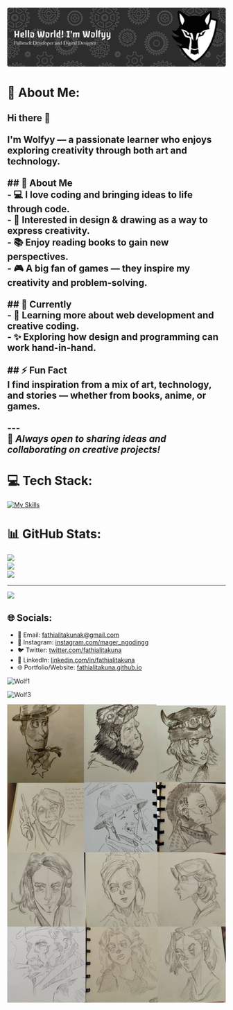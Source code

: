 ![imgbanner](img/githubbanner.png)
<!--
**Fathialitakuna/Fathialitakuna** is a ✨ _special_ ✨ repository because its `README.md` (this file) appears on your GitHub profile.
-->

# 💫 About Me:
## Hi there 👋  <br><br>I'm **Wolfyy** — a passionate learner who enjoys exploring creativity through both art and technology.  <br><br>## 🌟 About Me  <br>- 💻 I love **coding** and bringing ideas to life through code.  <br>- 🎨 Interested in **design & drawing** as a way to express creativity.  <br>- 📚 Enjoy **reading books** to gain new perspectives.  <br>- 🎮 A big fan of **games** — they inspire my creativity and problem-solving.  <br><br>## 🚀 Currently  <br>- 🌱 Learning more about **web development** and creative coding.  <br>- ✨ Exploring how design and programming can work hand-in-hand.  <br><br>## ⚡ Fun Fact  <br>I find inspiration from a mix of **art, technology, and stories** — whether from books, anime, or games.  <br><br>---<br>💬 *Always open to sharing ideas and collaborating on creative projects!*

# 💻 Tech Stack:
[![My Skills](https://skillicons.dev/icons?i=html,css,php,tailwind,laravel,js,react,dart,flutter,github&theme=light&perline=5)](https://skillicons.dev)

# 📊 GitHub Stats:
![](https://github-readme-stats.vercel.app/api?username=Fathialitakuna&theme=cobalt&hide_border=false&include_all_commits=true&count_private=true)<br/>
![](https://nirzak-streak-stats.vercel.app/?user=Fathialitakuna&theme=cobalt&hide_border=false)<br/>
![](https://github-readme-stats.vercel.app/api/top-langs/?username=Fathialitakuna&theme=cobalt&hide_border=false&include_all_commits=true&count_private=true&layout=compact)

---
[![](https://visitcount.itsvg.in/api?id=Fathialitakuna&icon=0&color=0)](https://visitcount.itsvg.in)

## 🌐 Socials:  

- 📧 Email: fathialitakunak@gmail.com  
- 📸 Instagram: [instagram.com/mager_ngodingg](https://www.instagram.com/mager_ngodingg?igsh=MTBmM2p1OHozZTVlbg==)  
- 🐦 Twitter: [twitter.com/fathialitakuna](https://x.com/LoneDarkWolfyy?t=rGvXs6b6XhPMZh0T_KFWTw&s=09)  
- 💼 LinkedIn: [linkedin.com/in/fathialitakuna](https://www.linkedin.com/in/fathia-lk-b7522b309?utm_source=share&utm_campaign=share_via&utm_content=profile&utm_medium=android_appa)  
- 🌐 Portfolio/Website: [fathialitakuna.github.io](https://github.com/Fathialitakuna/WebPortofolio)  

![Wolf1](https://media.giphy.com/media/v1.Y2lkPWVjZjA1ZTQ3Z29pMWYyNzZhdmd1MTc4emE5bTRyc2xwc3J1dWh6eHh6c2c4Yjh0MSZlcD12MV9naWZzX3NlYXJjaCZjdD1n/2YoNKT0PYxHCHqrgzw/giphy.gif)

![Wolf3](https://media.giphy.com/media/v1.Y2lkPTc5MGI3NjExN2x1ZzcwN2VxcjQ2bDR2Z2p4M3AxbDUybDM0bjN0aDFwZWowMGFxZCZlcD12MV9naWZzX3NlYXJjaCZjdD1n/pOgmYhAKceUloE7nv6/giphy.gif)

![img3](img/gambar%20github4.jpg)

